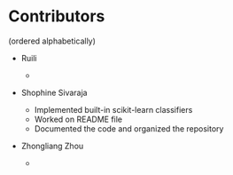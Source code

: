 # Contributors
(ordered alphabetically)
* Ruili
  * <task>
 
* Shophine Sivaraja
  * Implemented built-in scikit-learn classifiers
  * Worked on README file
  * Documented the code and organized the repository

* Zhongliang Zhou
  * <task>
